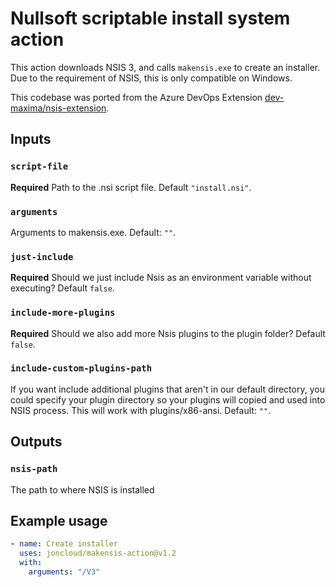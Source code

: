 # Nullsoft scriptable install system action

This action downloads NSIS 3, and calls `makensis.exe` to create an installer. Due to the requirement of NSIS, this is only compatible on Windows.

This codebase was ported from the Azure DevOps Extension [dev-maxima/nsis-extension][].

[dev-maxima/nsis-extension]: https://github.com/dev-maxima/nsis-extension

## Inputs

### `script-file`

**Required** Path to the .nsi script file. Default `"install.nsi"`.

### `arguments`

Arguments to makensis.exe. Default: `""`.

### `just-include`

**Required** Should we just include Nsis as an environment variable without executing? Default `false`.

### `include-more-plugins`

**Required** Should we also add more Nsis plugins to the plugin folder? Default `false`.

### `include-custom-plugins-path`

If you want include additional plugins that aren't in our default directory, you could specify your plugin directory so your plugins will copied and used into NSIS process. This will work with plugins/x86-ansi. Default: `""`.

## Outputs

### `nsis-path`

The path to where NSIS is installed

## Example usage

```yml
- name: Create installer
  uses: joncloud/makensis-action@v1.2
  with:
    arguments: "/V3"
```
